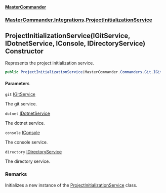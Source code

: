 #### [MasterCommander](MasterCommander.md 'MasterCommander')
### [MasterCommander.Integrations](MasterCommander.Integrations.md 'MasterCommander.Integrations').[ProjectInitializationService](ProjectInitializationService.md 'MasterCommander.Integrations.ProjectInitializationService')

## ProjectInitializationService(IGitService, IDotnetService, IConsole, IDirectoryService) Constructor

Represents the project initialization service.

```csharp
public ProjectInitializationService(MasterCommander.Commanders.Git.IGitService git, MasterCommander.Commanders.Dotnet.IDotnetService dotnet, MasterCommander.Core.Display.IConsole console, MasterCommander.Core.Services.IDirectoryService directory);
```
#### Parameters

<a name='MasterCommander.Integrations.ProjectInitializationService.ProjectInitializationService(MasterCommander.Commanders.Git.IGitService,MasterCommander.Commanders.Dotnet.IDotnetService,MasterCommander.Core.Display.IConsole,MasterCommander.Core.Services.IDirectoryService).git'></a>

`git` [IGitService](IGitService.md 'MasterCommander.Commanders.Git.IGitService')

The git service.

<a name='MasterCommander.Integrations.ProjectInitializationService.ProjectInitializationService(MasterCommander.Commanders.Git.IGitService,MasterCommander.Commanders.Dotnet.IDotnetService,MasterCommander.Core.Display.IConsole,MasterCommander.Core.Services.IDirectoryService).dotnet'></a>

`dotnet` [IDotnetService](IDotnetService.md 'MasterCommander.Commanders.Dotnet.IDotnetService')

The dotnet service.

<a name='MasterCommander.Integrations.ProjectInitializationService.ProjectInitializationService(MasterCommander.Commanders.Git.IGitService,MasterCommander.Commanders.Dotnet.IDotnetService,MasterCommander.Core.Display.IConsole,MasterCommander.Core.Services.IDirectoryService).console'></a>

`console` [IConsole](IConsole.md 'MasterCommander.Core.Display.IConsole')

The console service.

<a name='MasterCommander.Integrations.ProjectInitializationService.ProjectInitializationService(MasterCommander.Commanders.Git.IGitService,MasterCommander.Commanders.Dotnet.IDotnetService,MasterCommander.Core.Display.IConsole,MasterCommander.Core.Services.IDirectoryService).directory'></a>

`directory` [IDirectoryService](IDirectoryService.md 'MasterCommander.Core.Services.IDirectoryService')

The directory service.

### Remarks
Initializes a new instance of the [ProjectInitializationService](ProjectInitializationService.md 'MasterCommander.Integrations.ProjectInitializationService') class.
